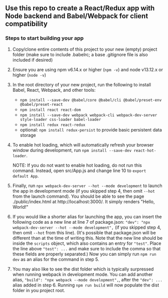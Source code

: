 ## Use this repo to create a React/Redux app with Node backend and Babel/Webpack for client compatibility

### Steps to start building your app
1. Copy/clone entire contents of this project to your new (empty) project folder (make sure to include .babelrc; a base .gitignore file is also included if desired)
2. Ensure you are using npm v6.14.x or higher (`npm -v`) and node v13.12.x or higher (`node -v`)
3. In the root directory of your new project, run the following to install Babel, React, Webpack, and other tools:
    - `npm install --save-dev @babel/core @babel/cli @babel/preset-env @babel/preset-react`
    - `npm install react react-dom`
    - `npm install --save-dev webpack webpack-cli webpack-dev-server style-loader css-loader babel-loader`
    - `npm install redux react-redux`
    - optional: `npm install redux-persist` to provide basic persistent data storage
4. To enable hot loading, which will automatically refresh your browser window during development, run `npm install --save-dev react-hot-loader`.

    NOTE: If you do not want to enable hot loading, do not run this command. Instead, open src/App.js and change line 10 to `export default App`.
5. Finally, run `npx webpack-dev-server --hot --mode development` to launch the app in development mode (if you skipped step 4, then omit `--hot` from the launch command). You should be able to see the page ./public/index.html at http://localhost:3000/. It simply renders "Hello, World!"
6. If you would like a shorter alias for launching the app, you can insert the following code as a new line at line 7 of package.json: `"dev": "npx webpack-dev-server --hot --mode development",` (if you skipped step 4, then omit `--hot` from this line). (It's possible that package.json will be different than at the time of writing this. Note that the new line should be inside the `scripts` object, which also contains an entry for `"test"`. Place the line above `"test": ...` and make sure to include the comma so that these fields are properly separated.) Now you can simply run `npm run dev` as an alias for the command in step 5.
7. You may also like to see the dist folder which is typically surpressed when running webpack in development mode. You can add another alias, `"build": "npx webpack --mode development",`, after the `"dev": ...` alias added in step 6. Running `npm run build` will now populate the dist folder in you project root.
